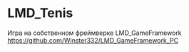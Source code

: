 # LMD_Tenis
Игра на собственном фреймверке LMD_GameFramework https://github.com/Winster332/LMD_GameFramework_PC
